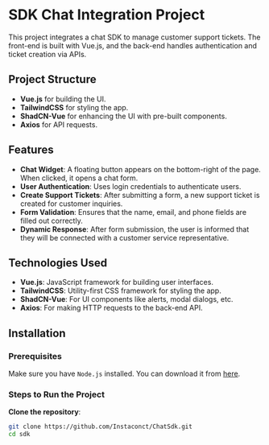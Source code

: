 # SDK Chat Integration Project

This project integrates a chat SDK to manage customer support tickets. The front-end is built with Vue.js, and the back-end handles authentication and ticket creation via APIs.

## Project Structure

- **Vue.js** for building the UI.
- **TailwindCSS** for styling the app.
- **ShadCN-Vue** for enhancing the UI with pre-built components.
- **Axios** for API requests.

## Features

- **Chat Widget**: A floating button appears on the bottom-right of the page. When clicked, it opens a chat form.
- **User Authentication**: Uses login credentials to authenticate users.
- **Create Support Tickets**: After submitting a form, a new support ticket is created for customer inquiries.
- **Form Validation**: Ensures that the name, email, and phone fields are filled out correctly.
- **Dynamic Response**: After form submission, the user is informed that they will be connected with a customer service representative.

## Technologies Used

- **Vue.js**: JavaScript framework for building user interfaces.
- **TailwindCSS**: Utility-first CSS framework for styling the app.
- **ShadCN-Vue**: For UI components like alerts, modal dialogs, etc.
- **Axios**: For making HTTP requests to the back-end API.

## Installation

### Prerequisites
Make sure you have `Node.js` installed. You can download it from [here](https://nodejs.org/).

### Steps to Run the Project

**Clone the repository**:
   ```bash
   git clone https://github.com/Instaconct/ChatSdk.git
   cd sdk
